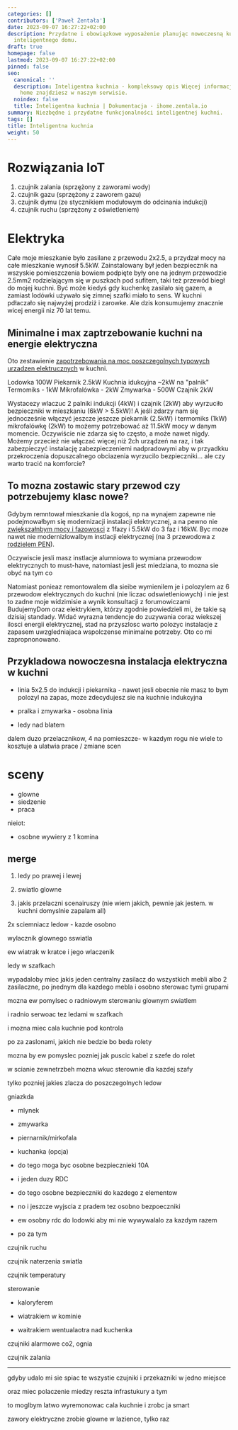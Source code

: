 ```yaml
---
categories: []
contributors: ['Paweł Żentała']
date: 2023-09-07 16:27:22+02:00
description: Przydatne i obowiązkowe wyposażenie planując nowoczesną kuchnię w ramach
  inteligentnego domu.
draft: true
homepage: false
lastmod: 2023-09-07 16:27:22+02:00
pinned: false
seo:
  canonical: ''
  description: Inteligentna kuchnia - kompleksowy opis Więcej informacji na smart
    home znajdziesz w naszym serwisie.
  noindex: false
  title: Inteligentna kuchnia | Dokumentacja - ihome.zentala.io
summary: Niezbędne i przydatne funkcjonalności inteligentnej kuchni.
tags: []
title: Inteligentna kuchnia
weight: 50
---
```



# Rozwiązania IoT
1) czujnik zalania (sprzężony z zaworami wody)
3) czujnik gazu (sprzężony z zaworem gazu)
2) czujnik dymu (ze stycznikiem modułowym do odcinania indukcji)
4) czujnik ruchu (sprzężony z oświetleniem)

# Elektryka
Całe moje mieszkanie było zasilane z przewodu 2x2.5, a przydzał mocy na całe mieszkanie wynosił 5.5kW. Zainstalowany był jeden bezpiecznik na wszyskie pomieszczenia bowiem podpięte były one na jednym przewodzie 2.5mm2 rodzielającym się w puszkach pod sufitem, taki też przewód biegł do mojej kuchni. Być może kiedyś gdy kuchenkę zasilało się gazem, a zamiast lodówki używało się zimnej szafki miało to sens. W kuchni pdłaczało się najwyżej prodziż i zarowke. Ale dzis konsumujemy znacznie wicej energii niz 70 lat temu.

## Minimalne i max zaptrzebowanie kuchni na energie elektryczna
Oto zestawienie [zapotrzebowania na moc poszczegolnych typowych urzadzen elektrucznych]() w kuchni.

Lodowka 100W
Piekarnik 2.5kW
Kuchnia idukcyjna ~2kW na "palnik"
Termomiks - 1kW
Mikrofalówka - 2kW
Zmywarka - 500W
Czajnik 2kW

Wystacezy wlaczuc 2 palniki indukcji (4kW) i czajnik (2kW) aby wyrzuciło bezpieczniki w mieszkaniu (6kW > 5.5kW)! A jeśli zdarzy nam się jednocześnie włączyć jeszcze jeszcze piekarnik (2.5kW) i termomiks (1kW) mikrofalówkę (2kW) to możemy potrzebować aż 11.5kW mocy w danym momencie. Oczywiście nie zdarza się to często, a może nawet nigdy. Możemy przecież nie włączać więcej niż 2ch urządzeń na raz, i tak zabezpieczyć instalację zabezpieczeniemi nadpradowymi aby w przyadkku przekroczenia dopuszcalnego obciazenia wyrzucilo bezpieczniki... ale czy warto tracić na komforcie?

## To mozna zostawic stary przewod czy potrzebujemy klasc nowe?
Gdybym remntował mieszkanie dla kogoś, np na wynajem zapewne nie podejmowałbym się modernizacji instalacji elektrycznej, a na pewno nie [zwiększałnbym mocy i fazowosci]() z 1fazy i 5.5kW do 3 faz i 16kW. Byc moze nawet nie modernizlowalbym instlacji elektrycznej (na 3 przewodowa z [rodzielem PEN]()).

Oczywiscie jesli masz instlacje alumniowa to wymiana przewodow elektrycznych to must-have, natomiast jesli jest miedziana, to mozna sie obyć na tym co

Natomiast ponieaz remontowalem dla sieibe wymienilem je i polozylem az 6 przewodow elektrycznych do kuchni (nie liczac odswietleniowych) i nie jest to zadne moje widzimisie a wynik konsultacji z forumowiczami BudujemyDom oraz elektrykiem, którzy zgodnie powiedzieli mi, że takie są dzisiaj standady. Widać wyrazna tendencje do zuzywania coraz wiekszej ilosci energii elektrycznej, stad na przyszlosc warto polozyc instalacje z zapasem uwzgledniajaca wspolczense minimalne potrzeby. Oto co mi zapropnonowano.

## Przykladowa nowoczesna instalacja elektryczna w kuchni

- linia 5x2.5 do indukcji i piekarnika - nawet jesli obecnie nie masz to bym polozyl na zapas, moze zdecydujesz sie na kuchnie indukcyjna
- pralka i zmywarka - osobna linia

- ledy nad blatem

dalem duzo przelacznikow, 4 na pomieszcze-  w kazdym rogu
nie wiele to kosztuje a ulatwia prace / zmiane scen

# sceny
- glowne
- siedzenie
- praca


nieiot:
- osobne wywiery z 1 komina


## merge

1.  ledy po prawej i lewej

2.  swiatlo glowne

3.  jakis przelaczni scenairuszy (nie wiem jakich, pewnie jak jestem. w kuchni domyslnie zapalam all)




2x sciemniacz ledow - kazde osobno

wylacznik glownego sswiatla

ew wiatrak w kratce i jego wlaczenik



ledy w szafkach



wypadaloby miec jakis jeden centralny zasilacz do wszystkich mebli albo 2 zasilaczne, po jnednym dla kazdego mebla i osobno sterowac tymi grupami



mozna ew pomylsec o radniowym sterowaniu glownym swiatlem

i radnio serwoac tez ledami w szafkach

i mozna miec cala kuchnie pod kontrola

po za zaslonami, jakich nie bedzie bo beda rolety

mozna by ew pomyslec pozniej jak puscic kabel z szefe do rolet



w scianie zewnetrzbeh mozna wkuc sterownie dla kazdej szafy

tylko pozniej jakies zlacza do poszczegolnych ledow





gniazkda

-   mlynek

-   zmywarka

-   piernarnik/mirkofala

-   kuchanka (opcja)

-   do tego moga byc osobne bezpiecznieki 10A

-   i jeden duzy RDC

-   do tego osobne bezpieczniki do kazdego z elementow

-   no i jeszcze wyjscia z pradem tez osobno bezpoeczniki

-   ew osobny rdc do lodowki aby mi nie wywywalalo za kazdym razem

-   po za tym




czujnik ruchu

czujnik naterzenia swiatla

czujnik temperatury

sterowanie

-   kaloryferem

-   wiatrakiem w kominie

-   waitrakiem wentualaotra nad kuchenka


czujniki alarmowe co2, ognia

czujnik zalania



___



gdyby udalo mi sie spiac te wszystie czujniki i przekazniki w jedno miejsce

oraz miec polaczenie miedzy reszta infrastukury a tym

to moglbym latwo wyremonowac cala kuchnie i zrobc ja smart

zawory elektryczne zrobie glowne w lazience, tylko raz
